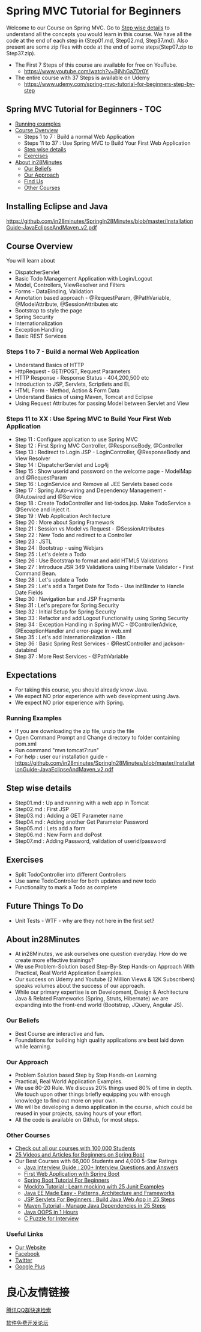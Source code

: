 # Spring MVC Tutorial for Beginners
Welcome to our Course on Spring MVC. Go to [Step wise details](#steps-1-to-7---build-a-normal-web-application) to understand all the concepts you would learn in this course. 
We have all the code at the end of each step in  (Step01.md, Step02.md, Step37.md). Also present are some zip files with code at the end of some steps(Step07.zip to Step37.zip).

* The First 7 Steps of this course are available for free on YouTube. 
  - https://www.youtube.com/watch?v=BjNhGaZDr0Y
* The entire course with 37 Steps is available on Udemy
  - https://www.udemy.com/spring-mvc-tutorial-for-beginners-step-by-step

## Spring MVC Tutorial for Beginners - TOC

* [Running examples](#running-examples)
* [Course Overview](#course-overview)
  - Steps 1 to 7 : Build a normal Web Application
  - Steps 11 to 37 : Use Spring MVC to Build Your First Web Application
  - [Step wise details](#step-wise-details)
  - [Exercises](#exercises)
* [About in28Minutes](#about-in28minutes)
  - [Our Beliefs](#our-beliefs)
  - [Our Approach](#our-approach)
  - [Find Us](#useful-links)
  - [Other Courses](#other-courses)

## Installing Eclipse and Java
https://github.com/in28minutes/SpringIn28Minutes/blob/master/InstallationGuide-JavaEclipseAndMaven_v2.pdf

## Course Overview

You will learn about
- DispatcherServlet
- Basic Todo Management Application with Login/Logout
- Model, Controllers, ViewResolver and Filters 
- Forms - DataBinding, Validation
- Annotation based approach - @RequestParam, @PathVariable, @ModelAttribute, @SessionAttributes etc
- Bootstrap to style the page
- Spring Security
- Internationalization
- Exception Handling
- Basic REST Services

### Steps 1 to 7 - Build a normal Web Application
- Understand Basics of HTTP 
- HttpRequest - GET/POST, Request Parameters
- HTTP Response - Response Status - 404,200,500 etc
- Introduction to JSP, Servlets,  Scriptlets and EL
- HTML Form -  Method, Action & Form Data
- Understand Basics of using Maven, Tomcat and Eclipse
- Using Request Attributes for passing Model between Servlet and View

### Steps 11 to XX : Use Spring MVC to Build Your First Web Application
- Step 11 : Configure application to use Spring MVC
- Step 12 : First Spring MVC Controller, @ResponseBody, @Controller
- Step 13 : Redirect to Login JSP - LoginController, @ResponseBody and View Resolver
- Step 14 : DispatcherServlet and Log4j
- Step 15 : Show userid and password on the welcome page - ModelMap and @RequestParam 
- Step 16 : LoginService and Remove all JEE Servlets based code
- Step 17 : Spring Auto-wiring and Dependency Management - @Autowired and @Service
- Step 18 : Create TodoController and list-todos.jsp. Make TodoService a @Service and inject it.
- Step 19 : Web Application Architecture
- Step 20 : More about Spring Framework
- Step 21 : Session vs Model vs Request - @SessionAttributes
- Step 22 : New Todo and redirect to a Controller
- Step 23 : JSTL
- Step 24 : Bootstrap - using Webjars
- Step 25 : Let's delete a Todo
- Step 26 : Use Bootstrap to format and add HTML5 Validations
- Step 27 : Introduce JSR 349 Validations using Hibernate Validator - First Command Bean.
- Step 28 : Let's update a Todo
- Step 29 : Let's add a Target Date for Todo - Use initBinder to Handle Date Fields
- Step 30 : Navigation bar and JSP Fragments
- Step 31 : Let's prepare for Spring Security
- Step 32 : Initial Setup for Spring Security
- Step 33 : Refactor and add Logout Functionality using Spring Security
- Step 34 : Exception Handling in Spring MVC - @ControllerAdvice, @ExceptionHandler and error-page in web.xml
- Step 35 : Let's add Internationalization - i18n
- Step 36 : Basic Spring Rest Services - @RestController and jackson-databind
- Step 37 : More Rest Services - @PathVariable

## Expectations
- For taking this course, you should already know Java. 
- We expect NO prior experience with web development using Java.
- We expect NO prior experience with Spring.

### Running Examples
- If you are downloading the zip file, unzip the file
- Open Command Prompt and Change directory to folder containing pom.xml
- Run command "mvn tomcat7:run"
- For help : user our installation guide - https://github.com/in28minutes/SpringIn28Minutes/blob/master/InstallationGuide-JavaEclipseAndMaven_v2.pdf


## Step wise details
- Step01.md : Up and running with a web app in Tomcat
- Step02.md :	First JSP
- Step03.md :	Adding a GET Parameter name
- Step04.md :	Adding another Get Parameter Password
- Step05.md : Lets add a form
- Step06.md :	New Form and doPost
- Step07.md :	Adding Password, validation of userid/password

## Exercises
- Split TodoController into different Controllers
- Use same TodoController for both updates and new todo
- Functionality to mark a Todo as complete

## Future Things To Do
- Unit Tests - WTF - why are they not here in the first set?

## About in28Minutes
- At in28Minutes, we ask ourselves one question everyday. How do we create more effective trainings?
- We use Problem-Solution based Step-By-Step Hands-on Approach With Practical, Real World Application Examples. 
- Our success on Udemy and Youtube (2 Million Views & 12K Subscribers) speaks volumes about the success of our approach.
- While our primary expertise is on Development, Design & Architecture Java & Related Frameworks (Spring, Struts, Hibernate) we are expanding into the front-end world (Bootstrap, JQuery, Angular JS). 

### Our Beliefs
- Best Course are interactive and fun.
- Foundations for building high quality applications are best laid down while learning.

### Our Approach
- Problem Solution based Step by Step Hands-on Learning
- Practical, Real World Application Examples.
- We use 80-20 Rule. We discuss 20% things used 80% of time in depth. We touch upon other things briefly equipping you with enough knowledge to find out more on your own. 
- We will be developing a demo application in the course, which could be reused in your projects, saving hours of your effort.
- All the code is available on Github, for most steps.

### Other Courses

- [Check out all our courses with 100,000 Students](https://courses.in28minutes.com/courses)
- [25 Videos and Articles for Beginners on Spring Boot](http://www.springboottutorial.com/spring-boot-tutorials-for-beginners)
- Our Best Courses with 66,000 Students and 4,000 5-Star Ratings
  * [Java Interview Guide : 200+ Interview Questions and Answers](https://www.udemy.com/java-interview-questions-and-answers/?couponCode=JAVA_INTER_GIT)
  * [First Web Application with Spring Boot](https://www.udemy.com/spring-boot-first-web-application/?couponCode=SPRING-BOOT-1-GIT)
  * [Spring Boot Tutorial For Beginners](https://www.udemy.com/spring-boot-tutorial-for-beginners/?couponCode=SPRING-BOOT-GIT)
  * [Mockito Tutorial : Learn mocking with 25 Junit Examples](https://www.udemy.com/mockito-tutorial-with-junit-examples/?couponCode=MOCKITO_GIT)
  * [Java EE Made Easy - Patterns, Architecture and Frameworks](https://www.udemy.com/java-ee-design-patterns-architecture-and-frameworks/?couponCode=EEPATTERNS-GIT)
  * [JSP Servlets For Beginners : Build Java Web App in 25 Steps](https://www.udemy.com/learn-java-servlets-and-jsp-web-application-in-25-steps/?couponCode=JSPSRVLT-GIT)
  * [Maven Tutorial - Manage Java Dependencies in 25 Steps](https://www.udemy.com/learn-maven-java-dependency-management-in-20-steps/?couponCode=MAVEN_GIT)
  * [Java OOPS in 1 Hours](https://www.udemy.com/learn-object-oriented-programming-in-java/?couponCode=OOPS-GIT)
  * [C Puzzle for Interview](https://www.udemy.com/c-puzzles-for-beginners/?couponCode=CPUZZLES-GIT)
  
### Useful Links
- [Our Website](http://www.in28minutes.com)
- [Facebook](http://facebook.com/in28minutes)
- [Twitter](http://twitter.com/in28minutes)
- [Google Plus](https://plus.google.com/u/3/110861829188024231119)


 # 良心友情链接

[腾讯QQ群快速检索](http://u.720life.cn/s/8cf73f7c)

[软件免费开发论坛](http://u.720life.cn/s/bbb01dc0)